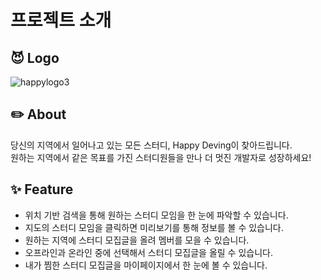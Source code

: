 # 프로젝트 소개
## 😈 Logo
![happylogo3](https://user-images.githubusercontent.com/87491901/164157863-13772940-0652-4407-ba95-04406613b21e.png)

## ✏️ About
당신의 지역에서 일어나고 있는 모든 스터디, Happy Deving이 찾아드립니다.  
원하는 지역에서 같은 목표를 가진 스터디원들을 만나 더 멋진 개발자로 성장하세요!

## ✨ Feature
- 위치 기반 검색을 통해 원하는 스터디 모임을 한 눈에 파악할 수 있습니다.
- 지도의 스터디 모임을 클릭하면 미리보기를 통해 정보를 볼 수 있습니다.
- 원하는 지역에 스터디 모집글을 올려 멤버를 모을 수 있습니다.
- 오프라인과 온라인 중에 선택해서 스터디 모집글을 올릴 수 있습니다.
- 내가 찜한 스터디 모집글을 마이페이지에서 한 눈에 볼 수 있습니다.



